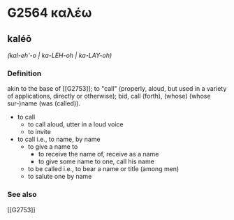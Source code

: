 # G2564 καλέω

## kaléō

_(kal-eh'-o | ka-LEH-oh | ka-LAY-oh)_

### Definition

akin to the base of [[G2753]]; to "call" (properly, aloud, but used in a variety of applications, directly or otherwise); bid, call (forth), (whose) (whose sur-)name (was (called)).

- to call
  - to call aloud, utter in a loud voice
  - to invite
- to call i.e., to name, by name
  - to give a name to
    - to receive the name of, receive as a name
    - to give some name to one, call his name
  - to be called i.e., to bear a name or title (among men)
  - to salute one by name

### See also

[[G2753]]

